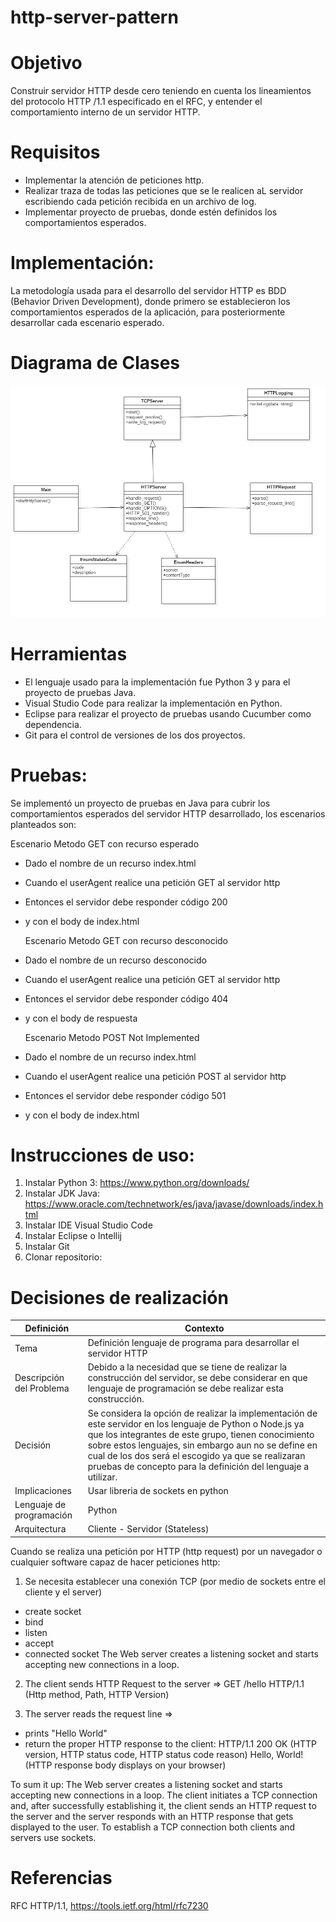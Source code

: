 # http-server-pattern


# Objetivo
Construir servidor HTTP desde cero teniendo en cuenta los lineamientos del protocolo HTTP /1.1 especificado en el RFC, y entender el comportamiento interno de un servidor HTTP.

# Requisitos
* Implementar la atención de peticiones http. 
* Realizar traza de todas las peticiones que se le realicen aL servidor escribiendo cada petición recibida en un archivo de log.
* Implementar proyecto de pruebas, donde estén definidos los comportamientos esperados.

# Implementación:
La metodología usada para el desarrollo del servidor HTTP es BDD (Behavior Driven Development), donde primero se establecieron los comportamientos esperados de la aplicación, para posteriormente desarrollar cada escenario esperado.

# Diagrama de Clases
![alt text](https://github.com/edtiko/http-server-pattern/blob/master/class-diagram.png)


# Herramientas
* El lenguaje usado para la implementación fue Python 3 y para el proyecto de pruebas Java.
* Visual Studio Code para realizar la implementación en Python.
* Eclipse para realizar el proyecto de pruebas usando Cucumber como dependencia.
* Git para el control de versiones de los dos proyectos.


# Pruebas:
Se implementó un proyecto de pruebas en Java para cubrir los comportamientos esperados del servidor HTTP desarrollado, los escenarios planteados son:
  
  Escenario Metodo GET con recurso esperado
* Dado el nombre de un recurso index.html 
* Cuando el userAgent realice una petición GET al servidor http 
* Entonces el servidor debe responder código 200
* y con el body de index.html

  Escenario Metodo GET con recurso desconocido
* Dado el nombre de un recurso desconocido 
* Cuando el userAgent realice una petición GET al servidor http 
* Entonces el servidor debe responder código 404
* y con el body de respuesta

  Escenario Metodo POST Not Implemented
* Dado el nombre de un recurso index.html 
* Cuando el userAgent realice una petición POST al servidor http 
* Entonces el servidor debe responder código 501
* y con el body de index.html

# Instrucciones de uso:

1. Instalar Python 3: https://www.python.org/downloads/
2. Instalar JDK Java: https://www.oracle.com/technetwork/es/java/javase/downloads/index.html
3. Instalar IDE Visual Studio Code
4. Instalar Eclipse o Intellij
5. Instalar Git
6. Clonar repositorio: 

# Decisiones de realización

| Definición | Contexto |
| ------ | ------ |
| Tema | Definición lenguaje de programa para desarrollar el servidor HTTP|
| Descripción del Problema | Debido a la necesidad que se tiene de realizar la construcción del servidor, se debe considerar en que lenguaje de programación se debe realizar esta construcción.  |
| Decisión | Se considera la opción de realizar la implementación de este servidor en los lenguaje de Python o Node.js ya que los integrantes de este grupo, tienen conocimiento sobre estos  lenguajes, sin embargo aun no se define en cual de los dos será el escogido ya que se realizaran pruebas de concepto para la definición del lenguaje a utilizar. |
| Implicaciones | Usar libreria de sockets en python |
| Lenguaje de programación     | Python      |
| Arquitectura  | Cliente - Servidor (Stateless) |


Cuando se realiza una petición por HTTP (http request) por un navegador o cualquier software capaz de hacer peticiones http:
1. Se necesita establecer una conexión TCP (por medio de sockets entre el cliente y el server)
  - create socket
  - bind
  - listen
  - accept
  - connected socket
  The Web server creates a listening socket and starts accepting new connections in a loop. 
 
 2. The client sends HTTP Request to the server =>
  GET    /hello   HTTP/1.1
  (Http method,   Path,  HTTP Version)
 
 3. The server reads the request line =>
   - prints "Hello World"
   - return the proper HTTP response to the client:
     HTTP/1.1  200   OK (HTTP version, HTTP status code, HTTP status code reason) 
	 Hello, World!  (HTTP response body displays on your browser)

To sum it up: The Web server creates a listening socket and starts accepting new connections in a loop. 
The client initiates a TCP connection and, after successfully establishing it, 
the client sends an HTTP request to the server and the server responds with an HTTP response that gets displayed to the user.
To establish a TCP connection both clients and servers use sockets.

# Referencias
RFC HTTP/1.1,  https://tools.ietf.org/html/rfc7230

